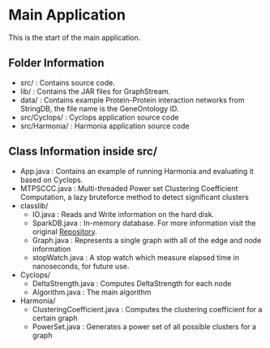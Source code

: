 # Main Application
This is the start of the main application.

## Folder Information
- src/ : Contains source code.
- lib/ : Contains the JAR files for GraphStream.
- data/ : Contains example Protein-Protein interaction networks from StringDB, the file name is the GeneOntology ID.
- src/Cyclops/ : Cyclops application source code
- src/Harmonia/ : Harmonia application source code

## Class Information inside src/
- App.java : Contains an example of running Harmonia and evaluating it based on Cyclops.
- MTPSCCC.java : Multi-threaded Power set Clustering Coefficient Computation, a lazy bruteforce method to detect significant clusters
- classlib/
    - IO.java : Reads and Write information on the hard disk.
    - SparkDB.java : In-memory database. For more information visit the original [Repository](https://github.com/NaDeSys/SparkDB).
    - Graph.java : Represents a single graph with all of the edge and node information
    - stopWatch.java : A stop watch which measure elapsed time in nanoseconds, for future use.
- Cyclops/
    - DeltaStrength.java : Computes DeltaStrength for each node
    - Algorithm.java : The main algorithm
- Harmonia/
    - ClusteringCoefficient.java : Computes the clustering coefficient for a certain graph
    - PowerSet.java : Generates a power set of all possible clusters for a graph
